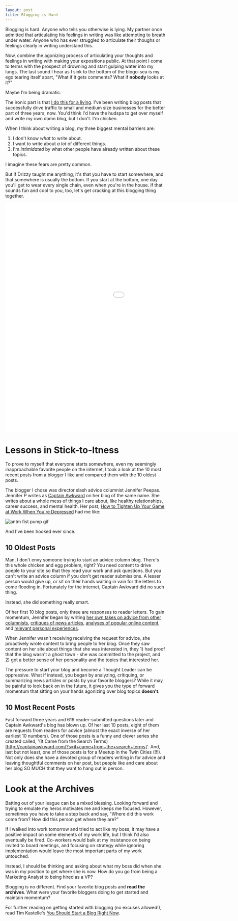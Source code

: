 ```yaml
---
layout: post
title: Blogging is Hard 
---
```


Blogging is hard. Anyone who tells you otherwise is lying. My partner once admitted that articulating his feelings in writing was like attempting to breath under water. Anyone who has ever struggled to articulate their thoughs or feelings clearly in writing understand this. 

Now, combine the agonizing process of articulating your thoughts and feelings in writing with making your expositions public. At that point I come to terms with the prospect of drowning and start gulping water into my lungs. The last sound I hear as I sink to the bottom of the blogo-sea is my ego tearing itself apart, "What if it gets comments? What if **nobody** looks at it?" 

Maybe I'm being dramatic.

The ironic part is that [I do this for a living](www.linkedin.com/in/eadiesn/). I've been writing blog posts that successfully drive traffic to small and medium size businesses for the better part of three years, now. You'd think I'd have the hudspa to get over myself and write my own damn blog, but I don't. I'm chicken. 

When I think about writing a blog, my three biggest mental barriers are:

1. I don't know *what* to write about.
2. I want to write about *a lot* of different things.
3. I'm *intimidated* by what other people have already written about these topics.

I imagine these fears are pretty common. 

But if Drizzy taught me anything, it's that you have to start somewhere, and that somewhere is usually the bottom. If you start at the bottom, one day you'll get to wear every single chain, even when you're in the house. If that sounds fun and cool to you, too, let's get cracking at this blogging thing together.

<iframe width="1280" height="720" src="//www.youtube.com/embed/RubBzkZzpUA" frameborder="0" allowfullscreen></iframe>

# Lessons in Stick-to-Itness

To prove to myself that everyone starts somewhere, even my seemingly inapproachable favorite people on the internet, I took a look at the 10 most recent posts from a blogger I like and compared them with the 10 oldest posts.

The blogger I chose was director slash advice columnist Jennifer Peepas. Jennifer P writes as [Captain Awkward](http://captainawkward.com/) on her blog of the same name. She writes about a whole mess of things I care about, like healthy relationships, career success, and mental health. Her post, [How to Tighten Up Your Game at Work When You're Depressed](http://captainawkward.com/2013/02/16/450-how-to-tighten-up-your-game-at-work-when-youre-depressed/) had me like:

![antm fist pump gif](http://mashable.com/wp-content/uploads/2013/08/fist-pump.gif)

And I've been hooked ever since.

## 10 Oldest Posts

Man, I don't envy someone trying to start an advice column blog. There's this whole chicken and egg problem, right? You need content to drive poeple to your site so that they read your work and ask questions. But you can't write an advice column if you don't get reader submissions. A lesser person would give up, or sit on their hands waiting in vain for the letters to come flooding in. Fortunately for the internet, Captain Awkward did no such thing.

Instead, she did something really smart.

Of her first 10 blog posts, only three are responses to reader letters. To gain momentum, Jennifer began by writing [her own takes on advice from other columnists](http://captainawkward.com/2011/01/07/how-to-say-stfu-when-the-f-is-silent-and-other-mantras/), [critiques of news articles](http://captainawkward.com/2011/01/07/all-that-crying-is-killing-my-boner/), [analyses of popular online content](http://captainawkward.com/2011/01/08/the-power-of-vulnerability/), and [relevant personal experiences](http://captainawkward.com/2011/01/07/midwestern-manners-i-cannot-eat-the-last-cookie-unless-i-offer-it-to-you-first/).

When Jennifer wasn't receiving receiving the request for advice, she proactively wrote content to bring people to her blog. Once they saw content on her site about things that she was interested in, they 1) had proof that the blog wasn't a ghost town - she was committed to the project, and 2) got a better sense of her personality and the topics that interested her.

The pressure to start your blog and become a Thought Leader can be oppressive. What if instead, you began by analyzing, critiquing, or summarizing news articles or posts by your favorite bloggers? While it may be painful to look back on in the future, it gives you the type of forward momentum that sitting on your hands agonizing over blog topics **doesn't**. 

## 10 Most Recent Posts

Fast forward three years and 619 reader-submitted questions later and Captain Awkward's blog has blown up. Of her last 10 posts, eight of them are requests from readers for advice (almost the exact inverse of her earliest 10 numbers). One of those posts is a funny and clever series she created called, '(It Came from the Search Terms)[http://captainawkward.com/?s=it+came+from+the+search+terms]'. And, last but not least, one of those posts is for a Meetup in the Twin Cities (!!!). Not only does she have a devoted group of readers writing in for advice and leaving thoughtful comments on her post, but people like and care about her blog SO MUCH that they want to hang out in person. 

# Look at the Archives

Batting out of your league can be a mixed blessing. Looking forward and trying to emulate my heros motivates me and keeps me focused. However, sometimes you have to take a step back and say, "Where did this work come from? How did this person get where they are?"

If I walked into work tomorrow and tried to act like my boss, it may have a positive impact on some elements of my work life, but I think I'd also eventually be fired. Co-workers would balk at my insistance on being invited to board meetings, and focusing on strategy while ignoring implementation would leave the most important parts of my work untouched.

Instead, I should be thinking and asking about what my boss did when she was in my position to get where she is now. How do you go from being a Marketing Analyst to being hired as a VP? 

Blogging is no different. Find your favorite blog posts and **read the archives**. What were your favorite bloggers doing to get started and maintain momentum? 

For further reading on getting started with blogging (no excuses allowed!), read Tim Kastelle's [You Should Start a Blog Right Now](http://timkastelle.org/blog/2014/03/you-should-start-a-blog-right-now/).
